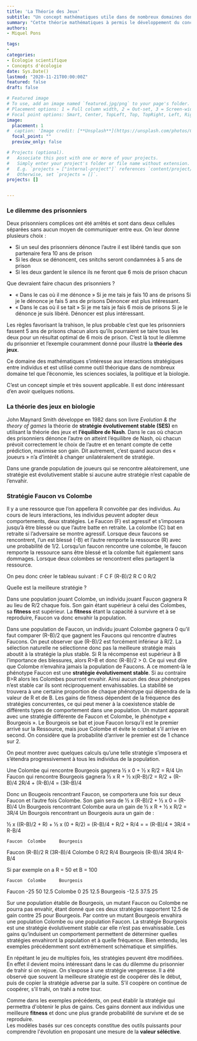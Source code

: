 ```yaml
---
title: 'La Théorie des Jeux'
subtitle: "Un concept mathématiques utile dans de nombreux domaines dont l'écologie."
summary: "Cette théorie mathématiques à permis le développement du concept de stratégie évolutivement stable (SES). Ces notions sont ont apporté de nouveaux éclairage sur la dynamique évolutive."
authors:
- Miquel Pons

tags:
- 
categories:
- Écologie scientifique
- Concepts d'écologie
date: Sys.Date()
lastmod: "2020-11-21T00:00:00Z"
featured: false
draft: false

# Featured image
# To use, add an image named `featured.jpg/png` to your page's folder.
# Placement options: 1 = Full column width, 2 = Out-set, 3 = Screen-width
# Focal point options: Smart, Center, TopLeft, Top, TopRight, Left, Right, BottomLeft, Bottom, BottomRight
image:
  placement: 1
#  caption: 'Image credit: [**Unsplash**](https://unsplash.com/photos/CpkOjOcXdUY)'
  focal_point: ""
  preview_only: false

# Projects (optional).
#   Associate this post with one or more of your projects.
#   Simply enter your project's folder or file name without extension.
#   E.g. `projects = ["internal-project"]` references `content/project/deep-learning/index.md`.
#   Otherwise, set `projects = []`.
projects: []


---
```


### Le dilemme des prisonniers 

Deux prisonniers complices ont été arrêtés et sont dans deux cellules séparées sans aucun moyen de communiquer entre eux. On leur donne plusieurs choix : 

-	Si un seul des prisonniers dénonce l’autre il est libéré tandis que son partenaire fera 10 ans de prison
-	Si les deux se dénoncent, ces snitchs seront condamnées à 5 ans de prison
-	Si les deux gardent le silence ils ne feront que 6 mois de prison chacun

Que devraient faire chacun des prisonniers ? 
-	« Dans le cas où il me dénonce »
Si je me tais je fais 10 ans de prisons
Si je le dénonce je fais 5 ans de prisons
Dénoncer est plus intéressant. 
-	« Dans le cas où il se tait »
Si je me tais je fais 6 mois de prisons
Si je le dénonce je suis libéré. 
Dénoncer est plus intéressant.

Les règles favorisant la trahison, le plus probable c’est que les prisonniers fassent 5 ans de prisons chacun alors qu’ils pourraient se taire tous les deux pour un résultat optimal de 6 mois de prison. C’est là tout le dilemme du prisonnier et l’exemple couramment donné pour illustré la **théorie des jeux**.  

Ce domaine des mathématiques s’intéresse aux interactions stratégiques entre individus et est utilisé comme outil théorique dans de nombreux domaine tel que l’économie, les sciences sociales, la politique et la biologie. 

C’est un concept simple et très souvent applicable. Il est donc intéressant d’en avoir quelques notions.

### La théorie des jeux en biologie

John Maynard Smith développe en 1982 dans son livre *Evolution & the theory of games* la théorie de **stratégie évolutivement stable (SES)** en utilisant la théorie des jeux et **l’équilibre de Nash**. Dans le cas où chacun des prisonniers dénonce l’autre on atteint l’équilibre de Nash, où chacun prévoit correctement le choix de l’autre et en tenant compte de cette prédiction, maximise son gain. Dit autrement, c’est quand aucun des « joueurs » n’a d’intérêt à changer unilatéralement de stratégie.

Dans une grande population de joueurs qui se rencontre aléatoirement, une stratégie est évolutivement stable si aucune autre stratégie n’est capable de l’envahir. 

### Stratégie Faucon vs Colombe

Il y a une ressource que l’on appellera R convoitée par des individus.
Au cours de leurs interactions, les individus peuvent adopter deux comportements, deux stratégies. 
Le Faucon (F) est agressif et s’imposera jusqu’à être blessé ou que l’autre batte en retraite. 
La colombe (C) bat en retraite si l’adversaire se montre agressif. 
Lorsque deux faucons se rencontrent, l’un est blessé (-B) et l’autre remporte la ressource (R) avec une probabilité de 1/2.
Lorsqu’un faucon rencontre une colombe, le faucon remporte la ressource sans être blessé et la colombe fuit également sans dommages.
Lorsque deux colombes se rencontrent elles partagent la ressource. 

On peu donc créer le tableau suivant :
	F	C
F	(R-B)/2	R
C	0	R/2

Quelle est la meilleure stratégie ? 

Dans une population jouant Colombe, un individu jouant Faucon gagnera R au lieu de R/2 chaque fois. Son gain étant supérieur à celui des Colombes, sa **fitness** est supérieur. La **fitness** étant la capacité à survivre et à se reproduire, Faucon va donc envahir la population. 

Dans une population de Faucon, un individu jouant Colombe gagnera 0 qu’il faut comparer (R-B)/2 que gagnent les Faucons qui rencontre d’autres Faucons. On peut observer que (R-B)/2 est forcément inférieur à R/2. La sélection naturelle ne sélectionne donc pas la meilleure stratégie mais aboutit à la stratégie la plus stable. 
Si R la récompense est supérieur à B l’importance des blessures, alors R>B et donc (R-B)/2 > 0. Ce qui veut dire que Colombe n’envahira jamais la population de Faucons. A ce moment-là le phénotype Faucon est une **stratégie évolutivement stable**.
Si au contraire B>R alors les Colombes pourront envahir. Ainsi aucun des deux phénotypes n’est stable car ils sont réciproquement envahissables. La stabilité se trouvera à une certaine proportion de chaque phénotype qui dépendra de la valeur de R et de B. Les gains de fitness dépendent de la fréquence des stratégies concurrentes, ce qui peut mener à la coexistence stable de différents types de comportement dans une population. 
Un mutant apparait avec une stratégie différente de Faucon et Colombe, le phénotype « Bourgeois ». 
Le Bourgeois se bat et joue Faucon lorsqu’il est le premier arrivé sur la Ressource, mais joue Colombe et évite le combat s’il arrive en second. On considère que la probabilité d’arriver le premier est de 1 chance sur 2. 

On peut montrer avec quelques calculs qu’une telle stratégie s’imposera et s’étendra progressivement à tous les individus de la population. 


Une Colombe qui rencontre Bourgeois gagnera ½ x 0 + ½ x R/2 = R/4
Un Faucon qui rencontre Bourgeois gagnera ½ x R + ½ x(R-B)/2 = R/2 + (R-B)/4
2R/4 + (R-B)/4 = (3R-B)/4

Donc un Bougeois rencontrant Faucon, se comportera une fois sur deux Faucon et l’autre fois Colombe. Son gain sera de ½ x (R-B)/2 + ½ x 0 = (R-B)/4
Un Bourgeois rencontrant Colombe aura un gain de ½ x R + ½ x R/2 = 3R/4
Un Bourgois rencontrant un Bourgeois aura un gain de :

½ x ((R-B)/2 + R) + ½ x (0 + R/2)  = (R-B)/4 + R/2 + R/4 = = (R-B)/4 + 3R/4 = R-B/4


	Faucon	Colombe 	Bourgeois
Faucon	(R-B)/2	R	(3R-B)/4
Colombe	0	R/2	R/4
Bourgeois	(R-B)/4	3R/4	R-B/4

Si par exemple on a R = 50 et B = 100

	Faucon	Colombe 	Bourgeois
Faucon	-25	50	12.5
Colombe	0	25	12.5
Bourgeois	-12.5	37.5	25

Sur une population établie de Bourgeois, un mutant Faucon ou Colombe ne pourra pas envahir, étant donné que ces deux stratégies rapportent 12.5 de gain contre 25 pour Bourgeois. Par contre un mutant Bourgeois envahira une population Colombe ou une population Faucon. La stratégie Bourgeois est une stratégie évolutivement stable car elle n’est pas envahissable.
Les gains qu’induisent un comportement permettent de déterminer quelles stratégies envahiront la population et à quelle fréquence. Bien entendu, les exemples précédemment sont extrêmement schématique et simplifiés. 

En répétant le jeu de multiples fois, les stratégies peuvent être modifiées. En effet il devient moins intéressant dans le cas du dilemme du prisonnier de trahir si on rejoue. On s’expose à une stratégie vengeresse. Il a été observé que souvent la meilleure stratégie est de coopérer dès le début, puis de copier la stratégie adverse par la suite. S’il coopère on continue de coopérer, s’il trahi, on trahi a notre tour. 

Comme dans les exemples précédents, on peut établir la stratégie qui permettra d'obtenir le plus de gains. Ces gains donnent aux individus une meilleure **fitness** et donc une plus grande probabilité de survivre et de se reproduire.  
Les modèles basés sur ces concepts constitue des outils puissants pour comprendre l'évolution en proposant une mesure de la **valeur séléctive**. 


